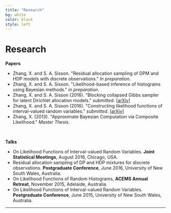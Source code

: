 ```yaml
---
title: "Research"
bg: white
color: black
style: left
---
```


# Research

**Papers**

* Zhang, X. and S. A. Sisson. "Residual allocation sampling of DPM and HDP models with discrete observations." *In preparation*.
* Zhang, X. and S. A. Sisson. "Likelihood-based inference of histograms using Bayesian methods." *in preparation*.
* Zhang, X. and S. A. Sisson (2016). "Blocking collapsed Gibbs sampler for latent Dirichlet allocation models." *submitted*. \[[arXiv](https://arxiv.org)\]
* Zhang, X. and S. A. Sisson (2016). "Constructing likelihood functions of interval-valued random variables." *submitted*. \[[arXiv](https://arxiv.org/abs/1608.00107)\]
* Zhang, X. (2013). "Approximate Bayesian Computation via Composite Likelihood." *Master Thesis*.

<br>

**Talks**

* On Likelihood Functions of Interval-valued Random Variables. **Joint Statistical Meetings**, August 2016, Chicago, USA.
* Residual allocation sampling of DP and HDP mixtures for discrete observations. **Postgraduate Conference**, June 2016, University of New South Wales, Australia.
* On Likelihood Functions of Random Histograms, **ACEMS Annual Retreat**, November 2015, Adelaide, Australia.
* On Likelihood Functions of Interval-valued Random Variables. **Postgraduate Conference**, June 2015, University of New South Wales, Australia.

---


